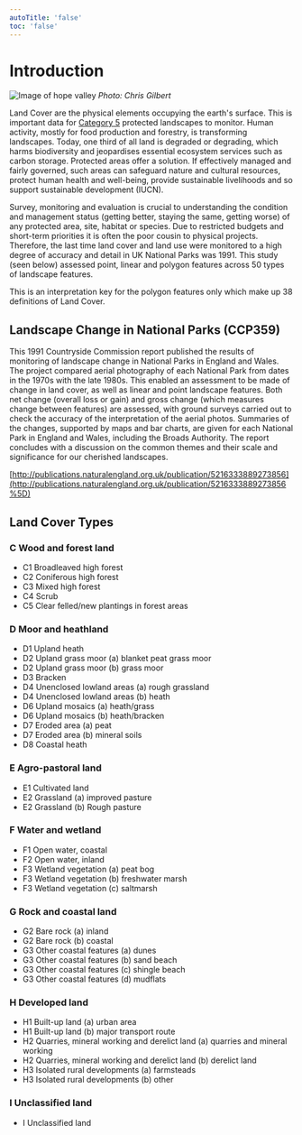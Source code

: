 ```yaml
---
autoTitle: 'false'
toc: 'false'
---
```


# Introduction

![Image of hope valley](https://report-publishing/media/interpretation-key/hopevalley.jpg) _Photo: Chris Gilbert_

Land Cover are the physical elements occupying the earth's surface. This is important data for [Category 5](https://www.iucn.org/resources/publication/management-guidelines-iucn-category-v-protected-areas-protected) protected landscapes to monitor. Human activity, mostly for food production and forestry, is transforming landscapes. Today, one third of all land is degraded or degrading, which harms biodiversity and jeopardises essential ecosystem services such as carbon storage. Protected areas offer a solution. If effectively managed and fairly governed, such areas can safeguard nature and cultural resources, protect human health and well-being, provide sustainable livelihoods and so support sustainable development (IUCN).

Survey, monitoring and evaluation is crucial to understanding the condition and management status (getting better, staying the same, getting worse) of any protected area, site, habitat or species. Due to restricted budgets and short-term priorities it is often the poor cousin to physical projects. Therefore, the last time land cover and land use were monitored to a high degree of accuracy and detail in UK National Parks was 1991. This study (seen below) assessed point, linear and polygon features across 50 types of landscape features.

This is an interpretation key for the polygon features only which make up 38 definitions of Land Cover.

## Landscape Change in National Parks (CCP359)

This 1991 Countryside Commission report published the results of monitoring of landscape change in National Parks in England and Wales. The project compared aerial photography of each National Park from dates in the 1970s with the late 1980s. This enabled an assessment to be made of change in land cover, as well as linear and point landscape features. Both net change (overall loss or gain) and gross change (which measures change between features) are assessed, with ground surveys carried out to check the accuracy of the interpretation of the aerial photos. Summaries of the changes, supported by maps and bar charts, are given for each National Park in England and Wales, including the Broads Authority. The report concludes with a discussion on the common themes and their scale and significance for our cherished landscapes.

[http://publications.naturalengland.org.uk/publication/5216333889273856](http://publications.naturalengland.org.uk/publication/5216333889273856%5D)

## Land Cover Types

### C Wood and forest land

*   C1 Broadleaved high forest
*   C2 Coniferous high forest
*   C3 Mixed high forest
*   C4 Scrub
*   C5 Clear felled/new plantings in forest areas

### D Moor and heathland

*   D1 Upland heath
*   D2 Upland grass moor (a) blanket peat grass moor
*   D2 Upland grass moor (b) grass moor
*   D3 Bracken
*   D4 Unenclosed lowland areas (a) rough grassland
*   D4 Unenclosed lowland areas (b) heath
*   D6 Upland mosaics (a) heath/grass
*   D6 Upland mosaics (b) heath/bracken
*   D7 Eroded area (a) peat
*   D7 Eroded area (b) mineral soils
*   D8 Coastal heath

### E Agro-pastoral land

*   E1 Cultivated land
*   E2 Grassland (a) improved pasture
*   E2 Grassland (b) Rough pasture

### F Water and wetland

*   F1 Open water, coastal
*   F2 Open water, inland
*   F3 Wetland vegetation (a) peat bog
*   F3 Wetland vegetation (b) freshwater marsh
*   F3 Wetland vegetation (c) saltmarsh

### G Rock and coastal land

*   G2 Bare rock (a) inland
*   G2 Bare rock (b) coastal
*   G3 Other coastal features (a) dunes
*   G3 Other coastal features (b) sand beach
*   G3 Other coastal features (c) shingle beach
*   G3 Other coastal features (d) mudflats

### H Developed land

*   H1 Built-up land (a) urban area
*   H1 Built-up land (b) major transport route
*   H2 Quarries, mineral working and derelict land (a) quarries and mineral working
*   H2 Quarries, mineral working and derelict land (b) derelict land
*   H3 Isolated rural developments (a) farmsteads
*   H3 Isolated rural developments (b) other

### I Unclassified land

*   I Unclassified land